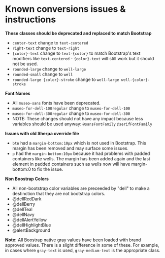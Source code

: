 Known conversions issues & instructions
======================


**These classes should be deprecated and replaced to match Bootstrap**
* ```center-text``` change to ```text-centered```
* ```right-text``` change to ```text-right```
* ```{color}-text``` change to ```text-{color}``` to match Bootstrap's text modifiers like ```text-centered``` - ```{color}-text``` will still work but it should not be used.
* ```rounded-large``` change to ```well-large```
* ```rounded-small``` change to ```well```
* ```rounded-large {color}-stroke``` change to ```well-large well-{color}-stroke```

**Font Names**
* All ```museo-sans``` fonts have been deprecated.
* ```museo-for-dell-100regular``` change to ```museo-for-dell-100```
* ```museo-for-dell-300regular``` change to ```museo-for-dell-300```
* NOTE: These changes should not have any impact because less variables should be used anyway: ```@sansFontFamily``` ```@serifFontFamily```

**Issues with old Sherpa override file**
* ```btn``` had a ```margin-bottom:10px``` which is not used in Bootstrap. This margin has been removed and may surface some issues.
* ```p``` had the ```margin-bottom:10px``` because it had problems with padded containers like wells. The margin has been added again and the last element in padded containers such as wells now will have margin-bottom:0 to fix the issue.


**Non Boostrap Colors**
* All non-bootstrap color variables are preceeded by "dell" to make a destinction that they are not bootstrap colors.
* @dellRedDark
* @dellBerry
* @dellTeal
* @dellNavy
* @dellAlertYellow
* @dellHighlightBlue
* @alertBackground

**Note:** All Boostrap native gray values have been loaded with brand approved values.  There is a slight difference in some of these. For example, in cases where ```gray-text``` is used, ```gray-medium-text``` is the appropriate class.


